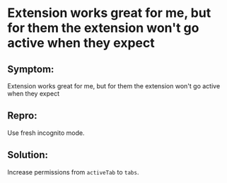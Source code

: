 # Extension works great for me, but for them the extension won't go active when they expect 
## Symptom: 
Extension works great for me, but for them the extension won't go active when they expect 

## Repro:
Use fresh incognito mode.

## Solution:
Increase permissions from `activeTab` to `tabs`.
